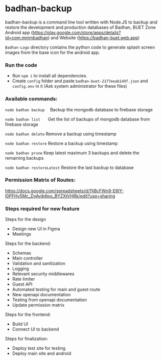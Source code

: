 # badhan-backup
badhan-backup is a command line tool written with Node.JS to backup and restore the development and production databases of Badhan, BUET Zone Android app (https://play.google.com/store/apps/details?id=com.mmmbadhan) and Website (https://badhan-buet.web.app)

`Badhan-Logo` directory contains the python code to generate splash screen images from the base icon for the android app.
### Run the code
* Run `npm i` to install all dependencies.
* Create `config` folder and paste `badhan-buet-2177eeab149f.json` and `config.env` in it (Ask system administrator for these files)

### Available commands:

`node badhan backup  `       Backup the mongodb database to firebase storage

`node badhan list   `        Get the list of backups of mongodb database from
firebase storage

`node badhan delete`         Remove a backup using timestamp

`node badhan restore`        Restore a backup using timestamp

`node badhan prune`          Keep latest maximum 3 backups and delete the remaining
backups

`node badhan restoreLatest`  Restore the last backup to database


### Permission Matrix of Routes:

https://docs.google.com/spreadsheets/d/11jBcFWn9-E6lY-l0PFHv5Mc_DyAvjb6po_BYZXtVHRk/edit?usp=sharing

### Steps required for new feature
Steps for the design
* Design new UI in Figma
* Meetings

Steps for the backend:
* Schemas
* Main controller
* Validation and sanitization
* Logging
* Relevant security middlewares
* Rate limiter
* Guest API
* Automated testing for main and guest route
* New openapi documentation
* Testing from openapi documentation
* Update permission matrix

Steps for the frontend:
* Build UI
* Connect UI to backend

Steps for finalization:
* Deploy test site for testing
* Deploy main site and android
